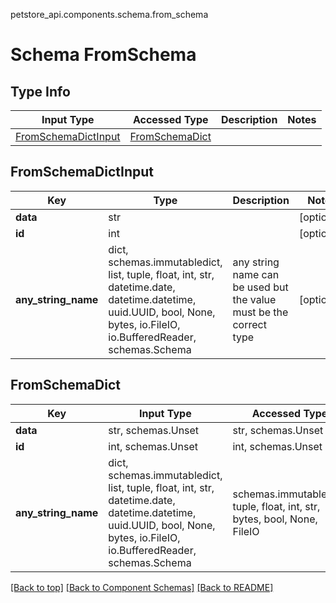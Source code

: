 petstore_api.components.schema.from_schema
# Schema FromSchema

## Type Info
Input Type | Accessed Type | Description | Notes
------------ | ------------- | ------------- | -------------
[FromSchemaDictInput](#fromschemadictinput) | [FromSchemaDict](#fromschemadict) |  |

## FromSchemaDictInput
Key | Type |  Description | Notes
------------ | ------------- | ------------- | -------------
**data** | str |  | [optional]
**id** | int |  | [optional]
**any_string_name** | dict, schemas.immutabledict, list, tuple, float, int, str, datetime.date, datetime.datetime, uuid.UUID, bool, None, bytes, io.FileIO, io.BufferedReader, schemas.Schema | any string name can be used but the value must be the correct type | [optional]

## FromSchemaDict
Key | Input Type | Accessed Type | Description | Notes
------------ | ------------- | ------------- | ------------- | -------------
**data** | str, schemas.Unset | str, schemas.Unset |  | [optional]
**id** | int, schemas.Unset | int, schemas.Unset |  | [optional]
**any_string_name** | dict, schemas.immutabledict, list, tuple, float, int, str, datetime.date, datetime.datetime, uuid.UUID, bool, None, bytes, io.FileIO, io.BufferedReader, schemas.Schema | schemas.immutabledict, tuple, float, int, str, bytes, bool, None, FileIO | any string name can be used but the value must be the correct type | [optional]

[[Back to top]](#top) [[Back to Component Schemas]](../../../README.md#Component-Schemas) [[Back to README]](../../../README.md)
